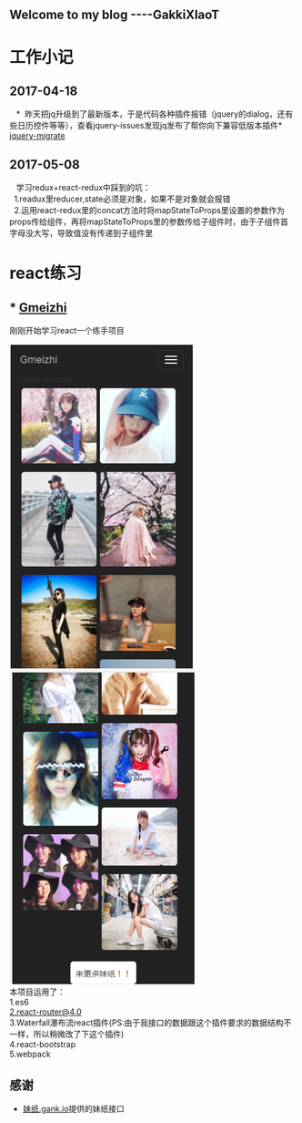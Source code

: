 ## Welcome to my blog  ----GakkiXIaoT
# 工作小记
##  2017-04-18
    *  昨天把jq升级到了最新版本，于是代码各种插件报错（jquery的dialog，还有些日历控件等等），查看jquery-issues发现jq发布了帮你向下兼容低版本插件* [jquery-migrate](https://github.com/jquery/jquery/issues/3157) 
 ## 2017-05-08
    学习redux+react-redux中踩到的坑：<br/>
    1.readux里reducer,state必须是对象，如果不是对象就会报错<br/>
    2.运用react-redux里的concat方法时将mapStateToProps里设置的参数作为props传给组件，再将mapStateToProps里的参数传给子组件时，由于子组件首字母没大写，导致值没有传递到子组件里

# react练习
## * [Gmeizhi](https://github.com/tyn520215/Gmeizhi)
刚刚开始学习react一个练手项目<br/>

![meizhi](11.png)
![meizhi](22.png)<br/>
本项目运用了：<br/>
1.es6<br/>
2.react-router@4.0<br/>
3.Waterfall瀑布流react插件(PS:由于我接口的数据跟这个插件要求的数据结构不一样，所以稍微改了下这个插件)<br/>
4.react-bootstrap<br/>
5.webpack<br/>
## 感谢
* [妹纸.gank.io](https://github.com/drakeet/Meizhi)提供的妹纸接口
